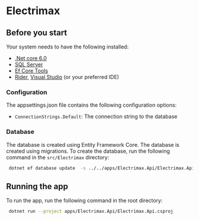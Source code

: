 ﻿# Electrimax

## Before you start

Your system needs to have the following installed:

- [.Net core 6.0](https://dotnet.microsoft.com/download/dotnet/6.0)
- [SQL Server](https://www.microsoft.com/en-us/sql-server/sql-server-downloads)
- [Ef Core Tools](https://docs.microsoft.com/en-us/ef/core/cli/dotnet)
- [Rider](https://www.jetbrains.com/rider/), [Visual Studio](https://visualstudio.microsoft.com/) (or your preferred
  IDE)

### Configuration

The appsettings.json file contains the following configuration options:

- `ConnectionStrings.Default`: The connection string to the database

### Database

The database is created using Entity Framework Core. The database is created using migrations. To create the database,
run the following command in the `src/Electrimax` directory:

```bash
 dotnet ef database update  -s ../../apps/Electrimax.Api/Electrimax.Api.csproj
```

## Running the app

To run the app, run the following command in the root directory:

```bash
 dotnet run --project apps/Electrimax.Api/Electrimax.Api.csproj
```
